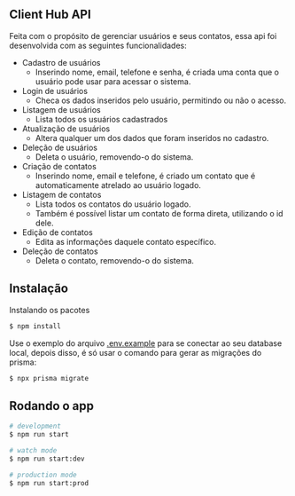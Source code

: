 ## Client Hub API
Feita com o propósito de gerenciar usuários e seus contatos, essa api foi desenvolvida com as seguintes funcionalidades:

* Cadastro de usuários
  * Inserindo nome, email, telefone e senha, é criada uma conta que o usuário pode usar para acessar o sistema.
* Login de usuários
  * Checa os dados inseridos pelo usuário, permitindo ou não o acesso.
* Listagem de usuários
  * Lista todos os usuários cadastrados
* Atualização de usuários
  * Altera qualquer um dos dados que foram inseridos no cadastro.
* Deleção de usuários
  * Deleta o usuário, removendo-o do sistema.
* Criação de contatos
  * Inserindo nome, email e telefone, é criado um contato que é automaticamente atrelado ao usuário logado.
* Listagem de contatos
  * Lista todos os contatos do usuário logado.
  * Também é possível listar um contato de forma direta, utilizando o id dele.
* Edição de contatos
  * Edita as informações daquele contato específico.
* Deleção de contatos
  * Deleta o contato, removendo-o do sistema.

## Instalação

Instalando os pacotes
```bash
$ npm install
```
Use o exemplo do arquivo [.env.example](https://github.com/vitorhugomendes/client-hub/blob/351f6dd8f1d5341257579d7ad7693132ae67b8a6/backend/.env.example) para se conectar ao seu database local, depois disso, é só usar o comando para gerar as migrações do prisma:

```bash
$ npx prisma migrate
```

## Rodando o app

```bash
# development
$ npm run start

# watch mode
$ npm run start:dev

# production mode
$ npm run start:prod
```

